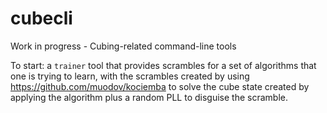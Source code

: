 # cubecli
Work in progress - Cubing-related command-line tools

To start: a `trainer` tool that provides scrambles for a set of algorithms that one is trying to learn, with the scrambles created by using https://github.com/muodov/kociemba to solve the cube state created by applying the algorithm plus a random PLL to disguise the scramble.
